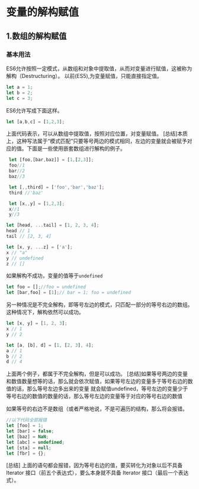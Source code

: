 # 变量的解构赋值
## 1.数组的解构赋值
### 基本用法
ES6允许按照一定模式，从数组和对象中提取值，从而对变量进行赋值，这被称为解构（Destructuring）。
以前(ES5),为变量赋值，只能直接指定值。
```javascript
let a = 1;
let b = 2;
let c = 3;
```
ES6允许写成下面这样。
```javascript
let [a,b,c] = [1,2,3];
```
上面代码表示，可以从数组中提取值，按照对应位置，对变量赋值。
[总结]本质上，这种写法属于“模式匹配”只要等号两边的模式相同，左边的变量就会被赋予对应的值。下面是一些使用嵌套数组进行解构的例子。
```javascript
 let [foo,[bar,baz]] = [1,[2,3]];
 foo//1
 bar//2
 baz//3

 let [,,third] = ['foo','bar','baz'];
 third //'baz'

 let [x,,y] = [1,2,3];
 x//1
 y//3

let [head, ...tail] = [1, 2, 3, 4];
head // 1
tail // [2, 3, 4]

let [x, y, ...z] = ['a'];
x // "a"
y // undefined
z // []
```
如果解构不成功，变量的值等于<code>undefined</code>
```javascript
let foo = [];//foo = undefined
let [bar,foo] = [1];// bar = 1; foo = undefined
```
另一种情况是不完全解构，即等号左边的模式，只匹配一部分的等号右边的数组。这种情况下，解构依然可以成功。
```javascript
let [x, y] = [1, 2, 3];
x // 1
y // 2

let [a, [b], d] = [1, [2, 3], 4];
a // 1
b // 2
d // 4
```
上面两个例子，都属于不完全解构，但是可以成功。
[总结]如果等号两边的变量和数值数量想等的话，那么就会依次赋值，如果等号左边的变量多于等号右边的数值的话，那么等号左边多出来的变量
就会赋值undefined，等号左边的变量少于等号右边的数值的数量的话，那么等号左边的变量等于对应的等号右边的数值

如果等号的右边不是数组（或者严格地说，不是可遍历的结构，那么将会报错。
```javascript
//以下代码全部报错
let [foo] = 1;
let [bar] = false;
let [baz] = NaN;
let [abc] = undefined;
let [sta] = null;
let [fbr] = {};
```
[总结] 上面的语句都会报错，因为等号右边的值，要买转化为对象以后不具备Iterator 接口（前五个表达式），要么本身就不具备 Iterator 接口（最后一个表达式）。